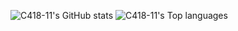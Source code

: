 ![C418-11's GitHub stats](https://github-readme-stats.vercel.app/api?username=C418-11&show_icons=true&theme=holi)
![C418-11's Top languages](https://github-readme-stats.vercel.app/api/top-langs/?username=C418-11&layout=compact&langs_count=20&theme=holi)

